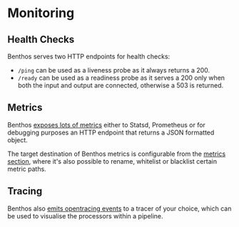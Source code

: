 Monitoring
==========

## Health Checks

Benthos serves two HTTP endpoints for health checks:

- `/ping` can be used as a liveness probe as it always returns a 200.
- `/ready` can be used as a readiness probe as it serves a 200 only when both
  the input and output are connected, otherwise a 503 is returned.

## Metrics

Benthos [exposes lots of metrics](./metrics/paths.md) either to Statsd,
Prometheus or for debugging purposes an HTTP endpoint that returns a JSON
formatted object.

The target destination of Benthos metrics is configurable from the
[metrics section](./metrics/README.md), where it's also possible to rename,
whitelist or blacklist certain metric paths.

## Tracing

Benthos also [emits opentracing events](./tracers/README.md) to a tracer of your
choice, which can be used to visualise the processors within a pipeline.